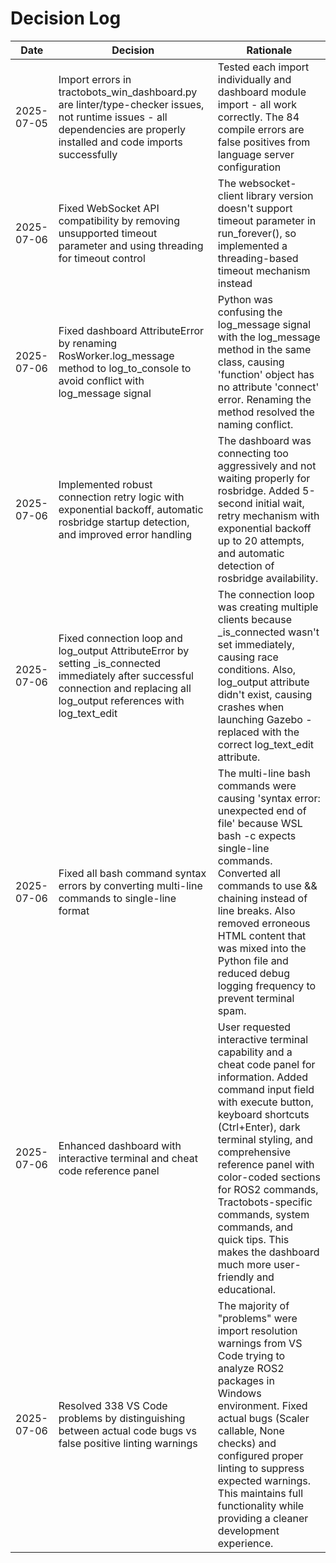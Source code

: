 # Decision Log

| Date | Decision | Rationale |
|------|----------|-----------|
| 2025-07-05 | Import errors in tractobots_win_dashboard.py are linter/type-checker issues, not runtime issues - all dependencies are properly installed and code imports successfully | Tested each import individually and dashboard module import - all work correctly. The 84 compile errors are false positives from language server configuration |
| 2025-07-06 | Fixed WebSocket API compatibility by removing unsupported timeout parameter and using threading for timeout control | The websocket-client library version doesn't support timeout parameter in run_forever(), so implemented a threading-based timeout mechanism instead |
| 2025-07-06 | Fixed dashboard AttributeError by renaming RosWorker.log_message method to log_to_console to avoid conflict with log_message signal | Python was confusing the log_message signal with the log_message method in the same class, causing 'function' object has no attribute 'connect' error. Renaming the method resolved the naming conflict. |
| 2025-07-06 | Implemented robust connection retry logic with exponential backoff, automatic rosbridge startup detection, and improved error handling | The dashboard was connecting too aggressively and not waiting properly for rosbridge. Added 5-second initial wait, retry mechanism with exponential backoff up to 20 attempts, and automatic detection of rosbridge availability. |
| 2025-07-06 | Fixed connection loop and log_output AttributeError by setting _is_connected immediately after successful connection and replacing all log_output references with log_text_edit | The connection loop was creating multiple clients because _is_connected wasn't set immediately, causing race conditions. Also, log_output attribute didn't exist, causing crashes when launching Gazebo - replaced with the correct log_text_edit attribute. |
| 2025-07-06 | Fixed all bash command syntax errors by converting multi-line commands to single-line format | The multi-line bash commands were causing 'syntax error: unexpected end of file' because WSL bash -c expects single-line commands. Converted all commands to use && chaining instead of line breaks. Also removed erroneous HTML content that was mixed into the Python file and reduced debug logging frequency to prevent terminal spam. |
| 2025-07-06 | Enhanced dashboard with interactive terminal and cheat code reference panel | User requested interactive terminal capability and a cheat code panel for information. Added command input field with execute button, keyboard shortcuts (Ctrl+Enter), dark terminal styling, and comprehensive reference panel with color-coded sections for ROS2 commands, Tractobots-specific commands, system commands, and quick tips. This makes the dashboard much more user-friendly and educational. |
| 2025-07-06 | Resolved 338 VS Code problems by distinguishing between actual code bugs vs false positive linting warnings | The majority of "problems" were import resolution warnings from VS Code trying to analyze ROS2 packages in Windows environment. Fixed actual bugs (Scaler callable, None checks) and configured proper linting to suppress expected warnings. This maintains full functionality while providing a cleaner development experience. |
